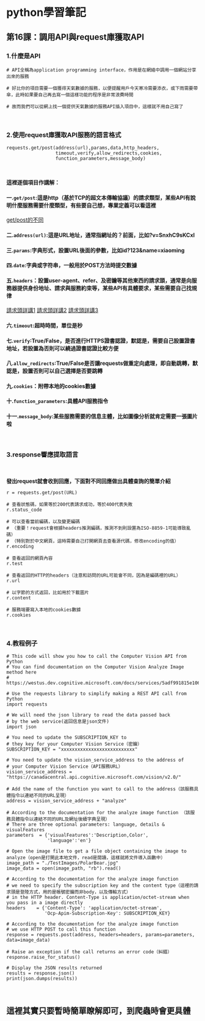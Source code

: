 # python學習筆記

## 第16課：調用API與request庫獲取API

### 1.什麼是API

```
# API全稱為application programming interface，作用是在網絡中調用一個網站分享出來的服務

# 好比你的項目需要一個獲得天氣數據的服務，以便提醒用戶今天寒冷需要添衣，或下雨需要帶傘，此時如果要自己再去寫一個這樣功能的程序是非常浪費時間

# 故而我們可以從網上找一個提供天氣數據的服務API插入項目中，這樣就不用自己寫了
```

&nbsp;

### 2.使用request庫獲取API服務的語言格式

```
requests.get/post(address(url),params,data,http_headers,
                  timeout,verify,allow_redirects,cookies,
                  function_parameters,message_body)
```

&nbsp;

**這裡逐個項目作講解：**

#### 一.`get/post`:這是http（基於TCP的超文本傳輸協議）的請求類型，某些API有說明什麼服務需要什麼類型，有些要自己想，專業定義可以看這裡

[get/post的不同](https://blog.fundebug.com/2019/02/22/compare-http-method-get-and-post/)

#### 二.`address(url)`:這是URL地址，通常指網址的？前面，比如?v=SnxhC9sKCxl

#### 三.`params`:字典形式，設置URL後面的參數，比如id?123&name=xiaoming

#### 四.`date`:字典或字符串，一般用於POST方法時提交數據

#### 五.`headers`：設置user-agent、refer、及密鑰等其他東西的請求頭，通常是向服務器提供身份地址、請求與服務約束等，某些API有具體要求，某些需要自己找規律

[請求頭詳講1](https://www.msfxt.com/log/http%E8%AF%B7%E6%B1%82%E5%A4%B4%E5%92%8C%E8%AF%B7%E6%B1%82%E8%A1%8C.html)
[請求頭詳講2](https://zhuanlan.zhihu.com/p/282737965)
[請求頭詳講3](https://blog.csdn.net/DuTianTian_csdn/article/details/82755848)

#### 六.`timeout`:超時時間，單位是秒

#### 七.`verify`:True/False，是否進行HTTPS證書認證，默認是，需要自己設置證書地址，若設置為否則可以繞過證書認證比較方便

#### 八.`allow_redirects`:True/False是否讓requests做重定向處理，即自動跳轉，默認是，設置否則可以自己選擇是否要跳轉

#### 九.`cookies`：附帶本地的cookies數據

#### 十.`function_parameters`:具體API服務指令

#### 十一.`message_body`:某些服務需要的信息主體，比如圖像分析就肯定需要一張圖片啦

&nbsp;

### 3.response響應提取語言

&nbsp;

**發出request就會收到回應，下面對不同回應做出具體查詢的簡單介紹**

```
r = requests.get/post(URL)

# 查看狀態碼，如果等於200代表請求成功，等於400代表失敗
r.status_code

# 可以查看當前編碼，以及變更編碼
# （重要！request會根據headers推測編碼，推測不到則設置為ISO-8859-1可能導致亂碼）
# （特別對於中文網頁，這時需要自己打開網頁去查看源代碼，修改encoding的值）
r.encoding

# 查看返回的網頁內容
r.test

# 查看返回的HTTP的headers（注意和訪問的URL可能會不同，因為是編碼裡的URL）
r.url

# 以字節的方式返回，比如用於下載圖片
r.content

# 服務端要寫入本地的cookies數據
r.cookies
```

&nbsp;

### 4.教程例子

```
# This code will show you how to call the Computer Vision API from Python
# You can find documentation on the Computer Vision Analyze Image method here
# https://westus.dev.cognitive.microsoft.com/docs/services/5adf991815e1060e6355ad44/operations/56f91f2e778daf14a499e1fa

# Use the requests library to simplify making a REST API call from Python 
import requests

# We will need the json library to read the data passed back 
# by the web service(返回信息是json文件)
import json

# You need to update the SUBSCRIPTION_KEY to 
# they key for your Computer Vision Service（密鑰）
SUBSCRIPTION_KEY = "xxxxxxxxxxxxxxxxxxxxxxxxxxx"

# You need to update the vision_service_address to the address of
# your Computer Vision Service（API服務URL）
vision_service_address = "https://canadacentral.api.cognitive.microsoft.com/vision/v2.0/"

# Add the name of the function you want to call to the address（該服務具體指令以連結不同的URL呈現）
address = vision_service_address + "analyze"

# According to the documentation for the analyze image function （該服務具體指令以連結不同的URL及網址後續字典呈現）
# There are three optional parameters: language, details & visualFeatures
parameters  = {'visualFeatures':'Description,Color',
               'language':'en'}

# Open the image file to get a file object containing the image to analyze（open是打開此本地文件，read是閱讀，這樣就將文件導入函數中）
image_path = "./TestImages/PolarBear.jpg"
image_data = open(image_path, "rb").read()

# According to the documentation for the analyze image function
# we need to specify the subscription key and the content type（這裡的請求頭是登陸方式，用的是帳號密鑰而非body，以及傳輸方式）
# in the HTTP header. Content-Type is application/octet-stream when you pass in a image directly
headers    = {'Content-Type': 'application/octet-stream',
              'Ocp-Apim-Subscription-Key': SUBSCRIPTION_KEY}

# According to the documentation for the analyze image function
# we use HTTP POST to call this function
response = requests.post(address, headers=headers, params=parameters, data=image_data)

# Raise an exception if the call returns an error code（糾錯）
response.raise_for_status()

# Display the JSON results returned
results = response.json()
print(json.dumps(results))
```

&nbsp;

## 這裡其實只要暫時簡單瞭解即可，到爬蟲時會更具體

